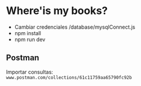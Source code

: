 # Where'is my books?
 - Cambiar credenciales /database/mysqlConnect.js
 - npm install 
 - npm run dev
## Postman

Importar consultas:</br>
```www.postman.com/collections/61c11759aa65790fc92b```


